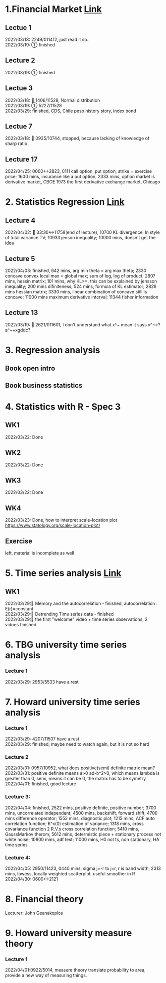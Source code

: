 
# 1.Financial Market [Link](https://www.youtube.com/watch?v=3EzdvkRgToY&list=PL8FB14A2200B87185&index=7)
## Lectue 1
  2022/03/18: 2249/011412, just read it so.. <br>
  2022/03/19: ① finished
## Lecture 2
  2022/03/19: ① finished
## Lectue 3
  2022/03/18: 💫 1406/11528, Normal distribution <br>
  2022/03/19: ① 5227/11528<br>
  2022/03/29: finished, CDS, Chile peso history story, index bond
## Lectue 7
2022/03/18: 💫 0935/10744, stopped, because lacking of knowledge of sharp ratio
## Lecture 17
2022/04/25: 0000<->2823, 0111 call option, put option, strike = exercise price;
1600 mins, insurance like a put option;
2333 mins, option market is derivative market, CBOE 1973 the first derivative exchange market, Chicago

# 2. Statistics Regression [Link](https://www.youtube.com/watch?v=yP1S37BiEsQ&list=PLUl4u3cNGP60uVBMaoNERc6knT_MgPKS0&index=13)

## Lecture 4
2022/04/02: 💫 33:30<->11758(end of lecture), 10700 KL divergence, ln style of total variance TV; 10933 jenson inequality; 10000 mins, doesn't get the idea

## Lecture 5
2022/04/03: finished, 642 mins, arg min theta = arg max theta; 2330 concave convex local max = global max; sum of log, log of product; 2807 mins, hessin matrix;
101 mins, why KL>=, this can be explained by jensson inequality; 200 mins difiniteness; 524 mins, formula of KL estimator; 2829 mins hessian matrix; 3330 mins, linear combination of concave still is concave; 11000 mins maximum derivative interval; 11344 fisher information <br>

## Lecture 13
2022/03/19: 💫 2621/011601, I don't understand what x^~ mean it says x^~=?a^~+xgddc? <br>

# 3. Regression analysis
## Book open intro

## Book business statistics

# 4. Statistics with R - Spec 3
## WK1
2022/03/22: Done <br>
## WK2
2022/03/22: Done <br>
## WK3
2022/03/22: Done <br>
## WK4
2022/03/23: Done, how to interpret scale-location plot https://www.statology.org/scale-location-plot/ <br>

## Exercise
left, material is incomplete as well

# 5. Time series analysis [Link](https://www.coursera.org/learn/the-econometrics-of-time-series-data/lecture/q0aez/memory-and-the-autocorrelation-function)
## WK1
2022/03/29:💫  Memory and the autocorrelation - finished, autocorrelation : E(r)=constant<br>
2022/03/29:💫 Detrending Time series data - finished<br>
2022/03/29:💫 the first "welcome" video + time series observations, 2 vidoes finished<br>

# 6. TBG university time series analysis
### Lecture 1
2022/03/29: 2953/5533 have a rest

# 7. Howard university time series analysis
### Lecture 1
2022/03/29: 4207/11507 have a rest <br>
2022/03/29: finished, maybe need to watch again, but it is not so hard

### Lecture 2
2022/03/31: 0957/10952, what does positive(semi) definite matrix mean? <br>
2022/03/31: positive definite means a>0 ad-b^2>0, which means lambda is greater than 0, semi, means it can be 0, the matrix has to be symetry <br>
2022/04/01: finished, good lecture

### Lecture 3:
2022/04/04: finished,
2522 mins, positive definite, positive number;
3700 mins, uncorrelated independent;
4500 mins, backshift, forward shift;
4700 mins difference operator;
1552 mins, diagnostic plot;
1215 mins, ACF auto correlation function;
K^x(0) estimation of variance;
1318 mins, cross covariance function 2 R.V.s
cross correlation function;
5410 mins, GaussMarkov therom;
5612 mins, determistic piece + stationary process not white noise;
10800 mins, adf test;
11000 mins, H0 not ts, non stationary, HA time series

### Lecture 4:
2022/04/05: 2950/11423, 0440 mins, sigma j=-r to j=r, r is band width;
2313 mins, lowess, locally weighted scatterplot, useful smoother in R <br>
2022/04/30: 0600<->2121
# 8. Financial theory
Lecturer: John Geanakoplos

# 9. Howard university measure theory
### Lecture 1
2022/04/01:0922/5014, measure theory translate probability to area, provide a new way of measuring things.
